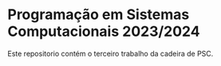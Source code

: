 # Programação em Sistemas Computacionais 2023/2024
Este repositorio contém o terceiro trabalho da cadeira de PSC.
